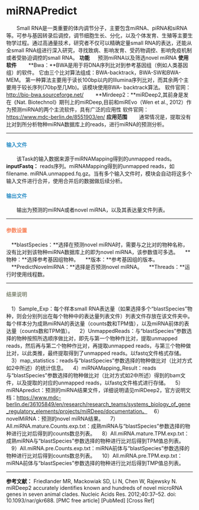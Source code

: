 # miRNAPredict 
　　Small RNA是一类重要的体内调节分子，主要包含miRNA、piRNA和siRNA等。可参与基因转录后调控，调节细胞生长、分化，以及个体发育、生殖等主要生物学过程。通过高通量技术，研究者不仅可以精确定量small RNA的表达，还能从全small RNA组进行深入研究，寻找致病、影响发育、受药物调控、影响免疫机制或者受胁迫调控的small RNA。
**功能**
　 预测miRNA以及筛选novel miRNA
**使用软件**
　　**Bwa：**BWA是用于将DNA序列比对到参考基因组（例如人类基因组）的软件。 它由三个比对算法组成：BWA-backtrack，BWA-SW和BWA-MEM。 第一种算法主要用于读长100bp以内的Illumina序列比对，而其余两个主要用于较长序列(70bp至几Mb)。该模块使用BWA- backtrack算法。
软件官网：http://bio-bwa.sourceforge.net/
　　**Mirdeep2：**miRDeep2,其前身是发在《Nat. Biotechnol》期刊上的miRDeep,目前和miREvo（Wen et al., 2012）作为预测miRNA的两个主流软件，具有广泛的应用性
软件官网：https://www.mdc-berlin.de/8551903/en/
**应用范围**
　　通常情况是，提取没有比对到所分析物种miRNA数据库上的reads，进行miRNA的预测分析。

***
#### **<i class="glyphicon glyphicon-log-in" aria-hidden="true" style="color:#3090C7"></i><span style="color:#3090C7"> 输入文件**
　　该Task的输入数据来源于miRNAMapping得到的unmapped reads。
**inputFastq：** reads序列。miRNAMapping得到的unmapped reads，如 filename. miRNA.unmapped.fq.gz。当有多个输入文件时，模块会自动将这多个输入文件进行合并，使用合并后的数据做后续分析。


#### **<i class="glyphicon glyphicon-log-out" aria-hidden="true" style="color:#3090C7"></i><span style="color:#3090C7"> 输出文件**
　　输出为预测的miRNA或者novel miRNA，以及其表达量文件列表。

***
#### **<i class="fa fa-cog" aria-hidden="true" style="color:#F88158"></i> <span style="color:#F88158">参数设置**
　**blastSpecies：**选择在预测novel miRNA时，需要与之比对的物种名称，没有比对到该物种miRNA数据库上的即为novel miRNA，该参数值可多选。
　**物种：**选择参考基因组物种。
　**版本：**参考基因组的版本。
　**PredictNovelmiRNA：**选择是否预测novel miRNA。
　**Threads：**运行时使用线程数。
***
#### **<i class="fa fa-file-text" aria-hidden="true" style="color:#848b79"></i><span style="color:#848b79"> 结果说明**
　1）Sample_Exp：每个样本small RNA表达量（如果选择多个“blastSpecies”物种，则会分别列出在每个物种中的表达量列表文件）列表文件存放在该文件夹中。每个样本分为成熟miRNA的表达量（counts数和TPM值），以及miRNA前体的表达量（counts数和TPM值）。
　2）UnmappedReads：与“blastSpecies”参数选择的物种按照所选顺序做比对，即先与第一个物种作比对，提取unmapped reads，然后再与第二个物种作比对，再提取unmapped reads，与第三个物种做比对，以此类推，最终提取得到了unmapped reads。以fastq文件格式存储。
　3）map_statistics：reads与“blastSpecies”参数选择的物种做比对（比对方式如2中所述）的统计信息。
　4）miRNAMapping_Result：reads与“blastSpecies”参数选择的物种做比对（比对方式如2中所述）得到的bam文件，以及提取的对应的unmapped reads，以fastq文件格式进行存储。
　5）miRNApredict：预测的miRNA结果文件，详细说明请见miRDeep2，官方说明文档：https://www.mdc-berlin.de/36105849/en/research/research_teams/systems_biology_of_gene_regulatory_elements/projects/miRDeep/documentation。
　6）novelMiRNA：预测的novel miRNA结果。
　7）All.miRNA.mature.Counts.exp.txt：成熟miRNA与“blastSpecies”参数选择的物种进行比对后得到的counts数总列表。
　8）All.miRNA.mature.TPM.exp.txt：成熟miRNA与“blastSpecies”参数选择的物种进行比对后得到TPM值总列表。
　9）All.miRNA.pre.Counts.exp.txt：miRNA前体与“blastSpecies”参数选择的物种进行比对后得到counts数总列表。
　10）All.miRNA.pre.TPM.exp.txt：miRNA前体与“blastSpecies”参数选择的物种进行比对后得到TMP值总列表。
***

**参考文献：**
Friedlander MR, Mackowiak SD, Li N, Chen W, Rajewsky N. miRDeep2 accurately identifies known and hundreds of novel microRNA genes in seven animal clades. Nucleic Acids Res. 2012;40:37–52. doi: 10.1093/nar/gkr688. [PMC free article] [PubMed] [Cross Ref]
